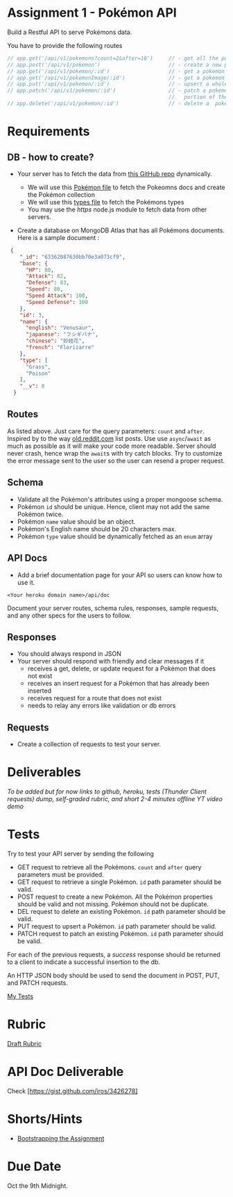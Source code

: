 # Assignment 1 - Pokémon API
Build a Restful API to serve Pokémons data.


You have to provide the following routes
```js
// app.get('/api/v1/pokemons?count=2&after=10')     // - get all the pokemons after the 10th. List only Two.
// app.post('/api/v1/pokemon')                      // - create a new pokemon
// app.get('/api/v1/pokemon/:id')                   // - get a pokemon
// app.get('/api/v1/pokemonImage/:id')              // - get a pokemon Image URL
// app.put('/api/v1/pokemon/:id')                   // - upsert a whole pokemon document
// app.patch('/api/v1/pokemon/:id')                 // - patch a pokemon document or a
                                                    //   portion of the pokemon document
// app.delete('/api/v1/pokemon/:id')                // - delete a  pokemon 
```

# Requirements 
## DB - how to create?
- Your server has to fetch the data from [this GitHub repo](https://github.com/fanzeyi/pokemon.json) dynamically.
  - We will use this [Pokémon file](https://github.com/fanzeyi/pokemon.json/blob/master/pokedex.json) to fetch the Pokeomns docs and create the  Pokémon collection
  - We will use this [types file](https://github.com/fanzeyi/pokemon.json/blob/master/types.json) to fetch the Pokémons types
  - You may use the *https* node.js module to fetch data from other servers.

- Create a database on MongoDB Atlas that has all Pokémons documents.
Here is a sample document :

```json
 {
    "_id": "63362087630bb70e3a073cf9",
    "base": {
      "HP": 80,
      "Attack": 82,
      "Defense": 83,
      "Speed": 80,
      "Speed Attack": 100,
      "Speed Defense": 100
    },
    "id": 3,
    "name": {
      "english": "Venusaur",
      "japanese": "フシギバナ",
      "chinese": "妙蛙花",
      "french": "Florizarre"
    },
    "type": [
      "Grass",
      "Poison"
    ],
    "__v": 0
  }
  ```


## Routes
As listed above. Just care for the query parameters: `count` and `after`. Inspired by to the way [old.reddit.com](https://old.reddit.com/) list posts. Use use `async`/`await` as much as possible as it will make your code more readable. Server should never crash, hence wrap the `await`s with try catch blocks. Try to customize the error message sent to the user so the user can resend a proper request. 


## Schema 
- Validate all the Pokémon's attributes using a proper mongoose schema. 
- Pokémon `id` should be unique. Hence, client may not add the same Pokémon twice.
- Pokémon `name` value should be an object.
- Pokémon's English name should be 20 characters max.
- Pokémon `type` value should be dynamically fetched as an `enum` array

## API Docs
- Add a brief documentation page for your API so users can know how to use it. 
```
<Your heroku domain name>/api/doc
```
Document your server routes, schema rules, responses, sample requests, and any other specs for the users to follow. 

## Responses
- You should always respond in JSON
- Your server should respond with friendly and clear messages if it
  - receives a get, delete, or update request for a Pokémon that does not exist
  - receives an insert request for a Pokémon that has already been inserted
  - receives request for a route that does not exist
  - needs to relay any errors like validation or db errors

## Requests
- Create a collection of requests to test your server.

# Deliverables
*To be added but for now links to github, heroku, tests (Thunder Client requests) dump, self-graded rubric, and short 2-4 minutes offline YT video demo*

# Tests
Try to test your API server by sending the following
- GET request to retrieve all the Pokémons. `count` and `after` query parameters must be provided.
- GET request to retrieve a single Pokémon. `id` path parameter should be valid. 
- POST request to create a new Pokémon. All the Pokémon properties should be valid and not missing. Pokémon should not be duplicate. 
- DEL request to delete an existing Pokémon. `id` path parameter should be valid.
- PUT request to upsert a Pokémon. `id` path parameter should be valid. 
- PATCH request to patch an existing Pokémon. `id` path parameter should be valid.

For each of the previous requests, a *success* response should be returned to a client to indicate a successful insertion to the db. 

An HTTP JSON body should be used to send the document in POST, PUT, and PATCH requests.

[My Tests](./thunder-collection_Pokemons.json)

# Rubric
[Draft Rubric](./rubric.md)

# API Doc Deliverable
Check [https://gist.github.com/iros/3426278]

# Shorts/Hints
- [Bootstrapping the Assignment](https://youtu.be/QSZYqav1214) 

# Due Date
Oct the 9th Midnight.

